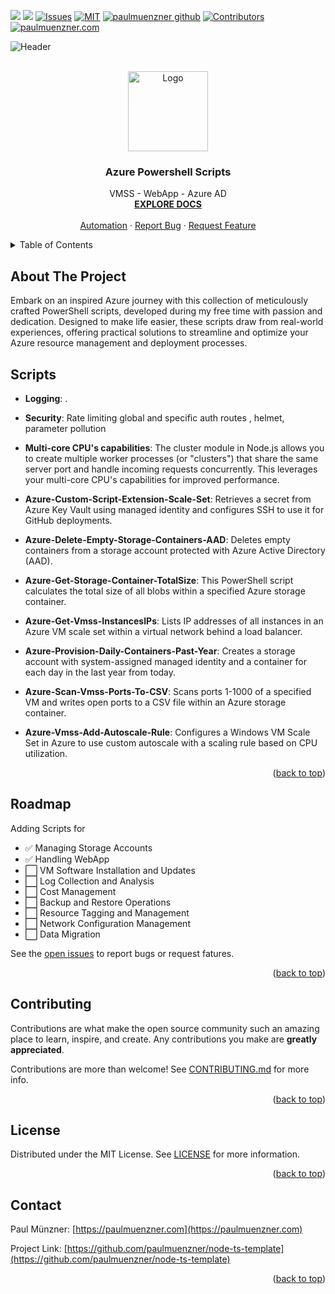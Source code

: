 <a name="readme-top"></a>


<!-- PROJECT SHIELDS -->
<!--
*** https://www.markdownguide.org/basic-syntax/#reference-style-links
-->
<!-- [![Golang][golang-shield]][golang-url] -->
![](https://img.shields.io/badge/Code-PowerShell-informational?style=flat&logo=PowerShell&logoColor=white&color=2bbc8a) 
![](https://img.shields.io/badge/Cloud-MicrosoftAzure-informational?style=flat&logo=MicrosoftAzure&logoColor=white&color=2bbc8a) 
[![Issues][issues-shield]][issues-url]
[![MIT][license-shield]][license-url] 
[![paulmuenzner github][github-shield]][github-url] 
[![Contributors][contributors-shield]][contributors-url]
[![paulmuenzner.com][website-shield]][website-url]


![Header](public/header-powershell-scripts-azure.png)


<!-- PROJECT LOGO -->
<br />
<div align="center">
  <a href="https://github.com/paulmuenzner/node-ts-template">
    <img src="public/logo.png" alt="Logo" width="128" height="128">
  </a>

  <h3 align="center">Azure Powershell Scripts</h3>

  <p align="center">
    VMSS - WebApp - Azure AD
    <br />
    <a href="#about-the-project"><strong>EXPLORE DOCS</strong></a>
    <br />
    <br />
    <a href="#settings">Automation</a>
    ·
    <a href="https://github.com/paulmuenzner/node-ts-template/issues">Report Bug</a>
    ·
    <a href="https://github.com/paulmuenzner/node-ts-template/issues">Request Feature</a>
  </p>
</div>


<!-- TABLE OF CONTENTS -->
<details>
  <summary>Table of Contents</summary>
  <ol>
    <li><a href="#about-the-project">About The Project</a></li>
    <li><a href="#scripts">Scripts</a></li>
    <li><a href="#roadmap">Roadmap</a></li>
    <li><a href="#contributing">Contributing</a></li>
    <li><a href="#license">License</a></li>
    <li><a href="#contact">Contact</a></li>
  </ol>
</details>



<!-- ABOUT THE PROJECT -->
## About The Project

Embark on an inspired Azure journey with this collection of meticulously crafted PowerShell scripts, developed during my free time with passion and dedication. Designed to make life easier, these scripts draw from real-world experiences, offering practical solutions to streamline and optimize your Azure resource management and deployment processes.


## Scripts

-   **Logging**: .

-   **Security**: Rate limiting global and specific auth routes , helmet, parameter pollution

-   **Multi-core CPU's capabilities**: The cluster module in Node.js allows you to create multiple worker processes (or "clusters") that share the same server port and handle incoming requests concurrently. This leverages your multi-core CPU's capabilities for improved performance.

-   **Azure-Custom-Script-Extension-Scale-Set**: Retrieves a secret from Azure Key Vault using managed identity and configures SSH to use it for GitHub deployments.

-   **Azure-Delete-Empty-Storage-Containers-AAD**: Deletes empty containers from a storage account protected with Azure Active Directory (AAD).

-   **Azure-Get-Storage-Container-TotalSize**: This PowerShell script calculates the total size of all blobs within a specified Azure storage container.

-   **Azure-Get-Vmss-InstancesIPs**: Lists IP addresses of all instances in an Azure VM scale set within a virtual network behind a load balancer.

-   **Azure-Provision-Daily-Containers-Past-Year**: Creates a storage account with system-assigned managed identity and a container for each day in the last year from today.

-   **Azure-Scan-Vmss-Ports-To-CSV**: Scans ports 1-1000 of a specified VM and writes open ports to a CSV file within an Azure storage container.

-   **Azure-Vmss-Add-Autoscale-Rule**: Configures a Windows VM Scale Set in Azure to use custom autoscale with a scaling rule based on CPU utilization.

<p align="right">(<a href="#readme-top">back to top</a>)</p>



<!-- ROADMAP -->
## Roadmap
Adding Scripts for
-   ✅ Managing Storage Accounts
-   ✅ Handling WebApp
-   ⬜️ VM Software Installation and Updates
-   ⬜️ Log Collection and Analysis
-   ⬜️ Cost Management
-   ⬜️ Backup and Restore Operations
-   ⬜️ Resource Tagging and Management
-   ⬜️ Network Configuration Management
-   ⬜️ Data Migration

See the [open issues](https://github.com/paulmuenzner/node-ts-template/issues) to report bugs or request fatures.

<p align="right">(<a href="#readme-top">back to top</a>)</p>



<!-- CONTRIBUTING -->
## Contributing

Contributions are what make the open source community such an amazing place to learn, inspire, and create. Any contributions you make are **greatly appreciated**.

Contributions are more than welcome! See [CONTRIBUTING.md](CONTRIBUTING.md) for
more info.

<p align="right">(<a href="#readme-top">back to top</a>)</p>



<!-- LICENSE -->
## License

Distributed under the MIT License. See [LICENSE](LICENSE.txt) for more information.

<p align="right">(<a href="#readme-top">back to top</a>)</p>



<!-- CONTACT -->
## Contact

Paul Münzner: [https://paulmuenzner.com](https://paulmuenzner.com) 

Project Link: [https://github.com/paulmuenzner/node-ts-template](https://github.com/paulmuenzner/node-ts-template)

<p align="right">(<a href="#readme-top">back to top</a>)</p>



<!-- MARKDOWN LINKS & IMAGES -->
<!-- https://www.markdownguide.org/basic-syntax/#reference-style-links -->
[github-shield]: https://img.shields.io/badge/paulmuenzner-black.svg?logo=github&logoColor=ffffff&colorB=000000
[github-url]: https://github.com/paulmuenzner
[contributors-shield]: https://img.shields.io/github/contributors/paulmuenzner/node-ts-template.svg
[contributors-url]: https://github.com/paulmuenzner/node-ts-template/graphs/contributors
[issues-shield]: https://img.shields.io/github/issues/paulmuenzner/node-ts-template.svg
[issues-url]: https://github.com/paulmuenzner/node-ts-template/issues
[license-shield]: https://img.shields.io/badge/MIT-license-blue.svg
[license-url]: https://github.com/paulmuenzner/node-ts-template/blob/master/LICENSE.txt
[website-shield]: https://img.shields.io/badge/www-paulmuenzner.com-blue
[website-url]: https://paulmuenzner.com 

